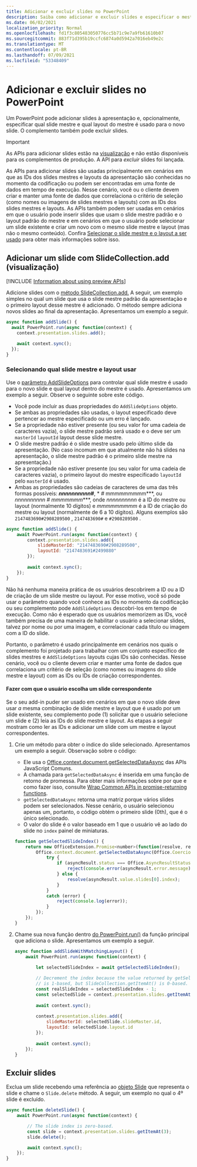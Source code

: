 ```yaml
---
title: Adicionar e excluir slides no PowerPoint
description: Saiba como adicionar e excluir slides e especificar o mestre e o layout de novos slides.
ms.date: 06/02/2021
localization_priority: Normal
ms.openlocfilehash: fd1f3c805483050776cc5b71c9e7a9fb61610b07
ms.sourcegitcommit: 883f71d395b19ccfc6874a0d5942a7016eb49e2c
ms.translationtype: MT
ms.contentlocale: pt-BR
ms.lasthandoff: 07/09/2021
ms.locfileid: "53348409"
---
```

# <a name="add-and-delete-slides-in-powerpoint"></a>Adicionar e excluir slides no PowerPoint

Um PowerPoint pode adicionar slides à apresentação e, opcionalmente, especificar qual slide mestre e qual layout do mestre é usado para o novo slide. O complemento também pode excluir slides.

> [!IMPORTANT]
> As APIs para adicionar slides estão na [visualização](../reference/requirement-sets/powerpoint-preview-apis.md) e não estão disponíveis para os complementos de produção. A API para *excluir* slides foi lançada.

As APIs para adicionar slides são usadas principalmente em cenários em que as IDs dos slides mestres e layouts da apresentação são conhecidas no momento da codificação ou podem ser encontradas em uma fonte de dados em tempo de execução. Nesse cenário, você ou o cliente devem criar e manter uma fonte de dados que correlaciona o critério de seleção (como nomes ou imagens de slides mestres e layouts) com as IDs dos slides mestres e layouts. As APIs também podem ser usadas em cenários em que o usuário pode inserir slides que usam o slide mestre padrão e o layout padrão do mestre e em cenários em que o usuário pode selecionar um slide existente e criar um novo com o mesmo slide mestre e layout (mas não o mesmo conteúdo). Confira [Selecionar o slide mestre e o layout a ser usado](#selecting-which-slide-master-and-layout-to-use) para obter mais informações sobre isso.

## <a name="add-a-slide-with-slidecollectionadd-preview"></a>Adicionar um slide com SlideCollection.add (visualização)

[!INCLUDE [Information about using preview APIs](../includes/using-preview-apis-host.md)]

Adicione slides com o [método SlideCollection.add.](/javascript/api/powerpoint/powerpoint.slidecollection#add_options_) A seguir, um exemplo simples no qual um slide que usa o slide mestre padrão da apresentação e o primeiro layout desse mestre é adicionado. O método sempre adiciona novos slides ao final da apresentação. Apresentamos um exemplo a seguir.

```javascript
async function addSlide() {
  await PowerPoint.run(async function(context) {
    context.presentation.slides.add();

    await context.sync();
  });
}
```

### <a name="selecting-which-slide-master-and-layout-to-use"></a>Selecionando qual slide mestre e layout usar

Use o [parâmetro AddSlideOptions](/javascript/api/powerpoint/powerpoint.addslideoptions) para controlar qual slide mestre é usado para o novo slide e qual layout dentro do mestre é usado. Apresentamos um exemplo a seguir. Observe o seguinte sobre este código.

- Você pode incluir as duas propriedades do `AddSlideOptions` objeto.
- Se ambas as propriedades são usadas, o layout especificado deve pertencer ao mestre especificado ou um erro é lançado.
- Se a propriedade não estiver presente (ou seu valor for uma cadeia de caracteres vazia), o slide mestre padrão será usado e o deve ser um `masterId` `layoutId` layout desse slide mestre.
- O slide mestre padrão é o slide mestre usado pelo último slide da apresentação. (No caso incomum em que atualmente não há slides na apresentação, o slide mestre padrão é o primeiro slide mestre na apresentação.)
- Se a propriedade não estiver presente (ou seu valor for uma cadeia de caracteres vazia), o primeiro layout do mestre especificado `layoutId` pelo `masterId` é usado.
- Ambas as propriedades são cadeias de caracteres de uma das três formas possíveis: ***nnnnnnnnnn*#**, * *#* mmmmmmmmm***, ou **_nnnnnnnnnn_ #* mmmmmmm****, onde *nnnnnnnnnn* é a ID do mestre ou layout (normalmente 10 dígitos) e *mmmmmmmmm* é a ID de criação do mestre ou layout (normalmente de 6 a 10 dígitos). Alguns exemplos são `2147483690#2908289500` , `2147483690#` e `#2908289500` .

```javascript
async function addSlide() {
    await PowerPoint.run(async function(context) {
        context.presentation.slides.add({
            slideMasterId: "2147483690#2908289500",
            layoutId: "2147483691#2499880"
        });
    
        await context.sync();
    });
}
```

Não há nenhuma maneira prática de os usuários descobrirem a ID ou a ID de criação de um slide mestre ou layout. Por esse motivo, você só pode usar o parâmetro quando você conhece as IDs no momento da codificação ou seu complemento pode `AddSlideOptions` descobri-los em tempo de execução. Como não é esperado que os usuários memorizem as IDs, você também precisa de uma maneira de habilitar o usuário a selecionar slides, talvez por nome ou por uma imagem, e correlacionar cada título ou imagem com a ID do slide.

Portanto, o parâmetro é usado principalmente em cenários nos quais o complemento foi projetado para trabalhar com um conjunto específico de slides mestres e `AddSlideOptions` layouts cujas IDs são conhecidas. Nesse cenário, você ou o cliente devem criar e manter uma fonte de dados que correlaciona um critério de seleção (como nomes ou imagens do slide mestre e layout) com as IDs ou IDs de criação correspondentes.

#### <a name="have-the-user-choose-a-matching-slide"></a>Fazer com que o usuário escolha um slide correspondente

Se o seu add-in puder ser usado em cenários em que o novo slide deve usar *a* mesma combinação de slide mestre e layout que é usado por um slide existente, seu complemento pode (1) solicitar que o usuário selecione um slide e (2) leia as IDs do slide mestre e layout. As etapas a seguir mostram como ler as IDs e adicionar um slide com um mestre e layout correspondentes.

1. Crie um método para obter o índice do slide selecionado. Apresentamos um exemplo a seguir. Observação sobre o código:

    - Ele usa o [Office.context.document.getSelectedDataAsync](/javascript/api/office/office.document#getSelectedDataAsync_coercionType__callback_) das APIs JavaScript Comuns.
    - A chamada para `getSelectedDataAsync` é inserida em uma função de retorno de promessa. Para obter mais informações sobre por que e como fazer isso, consulte [Wrap Common APIs in promise-returning functions](../develop/asynchronous-programming-in-office-add-ins.md#wrap-common-apis-in-promise-returning-functions).
    - `getSelectedDataAsync` retorna uma matriz porque vários slides podem ser selecionados. Nesse cenário, o usuário selecionou apenas um, portanto, o código obtém o primeiro slide (0th), que é o único selecionado.
    - O valor do slide é o valor baseado em 1 que o usuário vê ao lado do slide no `index` painel de miniaturas.

    ```javascript
    function getSelectedSlideIndex() {
        return new OfficeExtension.Promise<number>(function(resolve, reject) {
            Office.context.document.getSelectedDataAsync(Office.CoercionType.SlideRange, function(asyncResult) {
                try {
                    if (asyncResult.status === Office.AsyncResultStatus.Failed) {
                        reject(console.error(asyncResult.error.message));
                    } else {
                        resolve(asyncResult.value.slides[0].index);
                    }
                } 
                catch (error) {
                    reject(console.log(error));
                }
            });
        });
    }
    ```

2. Chame sua nova função dentro [do PowerPoint.run()](/javascript/api/powerpoint#PowerPoint_run_batch_) da função principal que adiciona o slide. Apresentamos um exemplo a seguir.

    ```javascript
    async function addSlideWithMatchingLayout() {
        await PowerPoint.run(async function(context) {
    
            let selectedSlideIndex = await getSelectedSlideIndex();
        
            // Decrement the index because the value returned by getSelectedSlideIndex()
            // is 1-based, but SlideCollection.getItemAt() is 0-based.
            const realSlideIndex = selectedSlideIndex - 1;
            const selectedSlide = context.presentation.slides.getItemAt(realSlideIndex).load("slideMaster/id, layout/id");
        
            await context.sync();
        
            context.presentation.slides.add({
                slideMasterId: selectedSlide.slideMaster.id,
                layoutId: selectedSlide.layout.id
            });
        
            await context.sync();
        });
    }
    ```

## <a name="delete-slides"></a>Excluir slides

Exclua um slide recebendo uma referência ao [objeto Slide](/javascript/api/powerpoint/powerpoint.slide) que representa o slide e chame o `Slide.delete` método. A seguir, um exemplo no qual o 4º slide é excluído.

```javascript
async function deleteSlide() {
    await PowerPoint.run(async function(context) {

        // The slide index is zero-based. 
        const slide = context.presentation.slides.getItemAt(3);
        slide.delete();

        await context.sync();
    });
}
```
